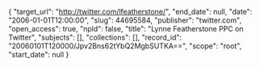 {
  "target_url": "http://twitter.com/lfeatherstone/", 
  "end_date": null, 
  "date": "2006-01-01T12:00:00", 
  "slug": 44695584, 
  "publisher": "twitter.com", 
  "open_access": true, 
  "npld": false, 
  "title": "Lynne Featherstone PPC on Twitter", 
  "subjects": [], 
  "collections": [], 
  "record_id": "20060101T120000/Jpv2Bns62tYbQ2MgbSUTKA==", 
  "scope": "root", 
  "start_date": null
}

